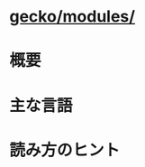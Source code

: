 # [gecko/modules/](http://mxr.mozilla.org/mozilla-b2g28_v1_3/source/modules/)

# 概要

# 主な言語

# 読み方のヒント
